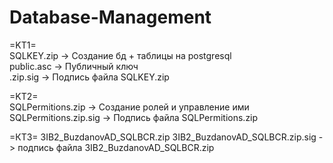 # Database-Management

=KT1=                                           
SQLKEY.zip -> Создание бд + таблицы на postgresql                    
public.asc -> Публичный ключ                     
.zip.sig -> Подпись файла SQLKEY.zip                    

=KT2=                     
SQLPermitions.zip -> Создание ролей и управление ими                     
SQLPermitions.zip.sig -> Подпись файла SQLPermitions.zip                     

=КТ3=
3IB2_BuzdanovAD_SQLBCR.zip
3IB2_BuzdanovAD_SQLBCR.zip.sig -> подпись файла 3IB2_BuzdanovAD_SQLBCR.zip

